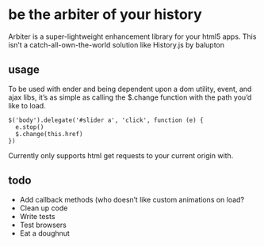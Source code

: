 
# be the arbiter of your history
Arbiter is a super-lightweight enhancement library for your html5 apps.
This isn’t a catch-all-own-the-world solution like History.js by
balupton

## usage
To be used with ender and being dependent upon a dom utility, event,
and ajax libs, it’s as simple as calling the $.change function with the
path you’d like to load.

```
$('body').delegate('#slider a', 'click', function (e) {
  e.stop()
  $.change(this.href)
})
```
Currently only supports html get requests to your current origin with.

## todo

* Add callback methods (who doesn’t like custom animations on load?
* Clean up code
* Write tests
* Test browsers
* Eat a doughnut



